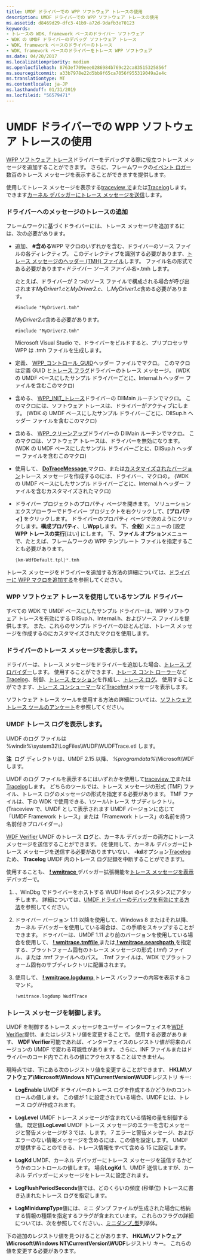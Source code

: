 ```yaml
---
title: UMDF ドライバーでの WPP ソフトウェア トレースの使用
description: UMDF ドライバーでの WPP ソフトウェア トレースの使用
ms.assetid: d8469d29-dfc3-41b9-a72d-9dafb3e70123
keywords:
- トレースの WDK、framework ベースのドライバー ソフトウェア
- WDK の UMDF ドライバーのデバッグ ソフトウェア トレース
- WDK、framework ベースのドライバーのトレース
- WDK、framework ベースのドライバーをトレース WPP ソフトウェア
ms.date: 04/20/2017
ms.localizationpriority: medium
ms.openlocfilehash: 8763ef709eee0286984b769c22ca83515325856f
ms.sourcegitcommit: a33b7978e22d5bb9f65ca7056f955319049a2e4c
ms.translationtype: MT
ms.contentlocale: ja-JP
ms.lasthandoff: 01/31/2019
ms.locfileid: "56579471"
---
```

# <a name="using-wpp-software-tracing-in-umdf-drivers"></a>UMDF ドライバーでの WPP ソフトウェア トレースの使用


[WPP ソフトウェア トレース](https://msdn.microsoft.com/library/windows/hardware/ff556204)ドライバーをデバッグする際に役立つトレース メッセージを追加することができます。 さらに、フレームワークの[イベント ロガー](using-the-framework-s-event-logger.md)数百のトレース メッセージを表示することができますを提供します。

使用してトレース メッセージを表示する[traceview で](https://msdn.microsoft.com/library/windows/hardware/ff553872)または[Tracelog](https://msdn.microsoft.com/library/windows/hardware/ff552994)します。 できます[カーネル デバッガーにトレース メッセージを送信](https://msdn.microsoft.com/library/windows/hardware/ff546837)します。

### <a name="adding-tracing-messages-to-your-driver"></a>ドライバーへのメッセージのトレースの追加

フレームワークに基づくドライバーには、トレース メッセージを追加するには、次の必要があります。

-   追加、 **\#含める**WPP マクロのいずれかを含む、ドライバーのソース ファイルの各ディレクティブ。 このディレクティブを識別する必要があります、[トレース メッセージのヘッダー (TMH) ファイル](https://msdn.microsoft.com/library/windows/hardware/ff553926)します。 ファイル名の形式である必要があります&lt;*ドライバー ソース ファイル名*&gt;.tmh します。

    たとえば、ドライバーが 2 つのソース ファイルで構成される場合が呼び出されます*MyDriver1.c*と*MyDriver2.c*、し*MyDriver1.c*含める必要があります。

    `#include "MyDriver1.tmh"`

    *MyDriver2.c*含める必要があります。

    `#include "MyDriver2.tmh"`

    Microsoft Visual Studio で、ドライバーをビルドすると、プリプロセッサ WPP は .tmh ファイルを生成します。

-   定義、 [WPP\_コントロール\_GUID](https://msdn.microsoft.com/library/windows/hardware/ff556186)ヘッダー ファイルでマクロ。 このマクロは定義 GUID と[トレース フラグ](https://msdn.microsoft.com/library/windows/hardware/ff553904)ドライバーのトレース メッセージ。 (WDK の UMDF ベースにしたサンプル ドライバーごとに、Internal.h ヘッダー ファイルを含むこのマクロ)

-   含める、 [WPP\_INIT\_トレース](https://msdn.microsoft.com/library/windows/hardware/ff556191)ドライバーの DllMain ルーチンでマクロ。 このマクロには、ソフトウェア トレースは、ドライバーがアクティブにします。 (WDK の UMDF ベースにしたサンプル ドライバーごとに、DllSup.h ヘッダー ファイルを含むこのマクロ)

-   含める、 [WPP\_クリーンアップ](https://msdn.microsoft.com/library/windows/hardware/ff556179)ドライバーの DllMain ルーチンでマクロ。 このマクロは、ソフトウェア トレースは、ドライバーを無効になります。 (WDK の UMDF ベースにしたサンプル ドライバーごとに、DllSup.h ヘッダー ファイルを含むこのマクロ)

-   使用して、 [ **DoTraceMessage** ](https://msdn.microsoft.com/library/windows/hardware/ff544918)マクロ、または[カスタマイズされたバージョン](https://msdn.microsoft.com/library/windows/hardware/ff542492)トレース メッセージを作成するのには、ドライバー、マクロの。 (WDK の UMDF ベースにしたサンプル ドライバーごとに、Internal.h ヘッダー ファイルを含むカスタマイズされたマクロ)

-   ドライバー プロジェクトのプロパティ ページを開きます。 ソリューション エクスプローラーでドライバー プロジェクトを右クリックして、**[プロパティ]** をクリックします。 ドライバーのプロパティ ページで次のようにクリックします。**構成プロパティ**、し**Wpp**します。 下、**全般**] メニューの [設定**WPP トレースの実行**[はい] にします。 下、**ファイル オプション**メニューで、たとえば、フレームワークの WPP テンプレート ファイルを指定することも必要があります。

    ```cpp
    {km-WdfDefault.tpl}*.tmh
    ```

トレース メッセージをドライバーを追加する方法の詳細については、[ドライバーに WPP マクロを追加する](https://msdn.microsoft.com/library/windows/hardware/ff541243)を参照してください。

### <a name="sample-drivers-that-use-wpp-software-tracing"></a>WPP ソフトウェア トレースを使用しているサンプル ドライバー

すべての WDK で UMDF ベースにしたサンプル ドライバーは、WPP ソフトウェア トレースを有効にする DllSup.h、Internal.h、およびソース ファイルを提供します。 また、これらのサンプル ドライバーのほとんどは、トレース メッセージを作成するのにカスタマイズされたマクロを使用します。

### <a name="viewing-your-drivers-trace-messages"></a>ドライバーのトレース メッセージを表示します。

ドライバーは、トレース メッセージをドライバーを追加した場合、[トレース プロバイダー](https://msdn.microsoft.com/library/windows/hardware/ff553944)します。 使用することができます、[トレース コント ローラー](https://msdn.microsoft.com/library/windows/hardware/ff553901)など[Tracelog](https://msdn.microsoft.com/library/windows/hardware/ff552994)、制御、[トレース セッション](https://msdn.microsoft.com/library/windows/hardware/ff553950)を作成し、[トレース ログ](https://msdn.microsoft.com/library/windows/hardware/ff553911)。 使用することができます、[トレース コンシューマー](https://msdn.microsoft.com/library/windows/hardware/ff553900)など[Tracefmt](https://msdn.microsoft.com/library/windows/hardware/ff552974)メッセージを表示します。

ソフトウェア トレース ツールを使用する方法の詳細については、[ソフトウェア トレース ツールのアンケート](https://msdn.microsoft.com/library/windows/hardware/ff552869)を参照してください。

### <a name="viewing-the-umdf-trace-log"></a>UMDF トレース ログを表示します。

UMDF のログ ファイルは %windir%\\system32\\LogFiles\\WUDF\\WUDFTrace.etl します。

**注**  ログ ディレクトリは、UMDF 2.15 以降、 *%programdata%*\\Microsoft\\WDF します。

 

UMDF のログ ファイルを表示するにはいずれかを使用して[traceview で](https://msdn.microsoft.com/library/windows/hardware/ff553872)または[Tracelog](https://msdn.microsoft.com/library/windows/hardware/ff552994)します。 どちらのツールでは、トレース メッセージの形式 (TMF) ファイル、トレース ログのメッセージの形式を指定する必要があります。 TMF ファイルは、下の WDK で使用できる、\\ツール\\トレース サブディレクトリ。 (Traceview で、UMDF として表示されます UMDF バージョンに応じて「UMDF Framework トレース」または「Framework トレース」の名前を持つ名前付きプロバイダー。)

[WDF Verifier](https://msdn.microsoft.com/library/windows/hardware/ff556129) UMDF のトレース ログと、カーネル デバッガーの両方にトレース メッセージを送信することができます。 (を使用して、カーネル デバッガーにトレース メッセージを送信する必要がありますいない、 **-kd**オプション[Tracelog](https://msdn.microsoft.com/library/windows/hardware/ff552994)ため、 **Tracelog** UMDF 内のトレース ログ記録を中断することができます)。

使用することも、 [ **! wmitrace** ](https://msdn.microsoft.com/library/windows/hardware/ff561362)デバッガー拡張機能を[トレース メッセージを表示](https://msdn.microsoft.com/library/windows/hardware/ff546837)デバッガーで。

1.  、WinDbg でドライバーをホストする WUDFHost のインスタンスにアタッチします。 詳細については、[UMDF ドライバーのデバッグを有効にする方法](enabling-a-debugger.md)を参照してください。
2.  ドライバー バージョン 1.11 以降を使用して、Windows 8 またはそれ以降、カーネル デバッガーを使用している場合は、この手順をスキップすることができます。 ドライバーは、UMDF 1.11 より前のバージョンを使用している場合を使用して、 [ **! wmitrace.tmffile** ](https://msdn.microsoft.com/library/windows/hardware/ff566173)または[ **! wmitrace.searchpath** ](https://msdn.microsoft.com/library/windows/hardware/ff566163)を指定する、プラットフォーム固有のトレース メッセージの形式 (.tmf) ファイル、または .tmf ファイルへのパス。 .Tmf ファイルは、WDK でプラットフォーム固有のサブディレクトリに配置されます。

3.  使用して、 [ **! wmitrace.logdump** ](https://msdn.microsoft.com/library/windows/hardware/ff566159)トレース バッファーの内容を表示するコマンド。

    ```cpp
    !wmitrace.logdump WudfTrace
    ```

### <a name="controlling-trace-messages"></a>トレース メッセージを制御します。

UMDF を制御するトレース メッセージをユーザー インターフェイスを[WDF Verifier](https://msdn.microsoft.com/library/windows/hardware/ff556129)提供、またはレジストリ値を変更することで。 使用する必要があります、 **WDF Verifier**可能であれば、インターフェイスのレジストリ値が将来のバージョンの UMDF で変わる可能性があります。 さらに、INF ファイルまたはドライバーのコード内でこれらの値にアクセスすることはできません。

現時点では、下にある次のレジストリ値を変更することができます、 **HKLM\\ソフトウェア\\Microsoft\\Windows NT\\CurrentVersion\\WUDF**レジストリ キー:

-   **LogEnable** UMDF ドライバーのトレース ログを作成するかどうかのコントロールの値します。 この値が 1 に設定されている場合、UMDF には、トレース ログが作成されます。

-   **LogLevel** UMDF トレース メッセージが含まれている情報の量を制御する値。 既定値**LogLevel** UMDF トレース メッセージのエラーを含むメッセージと警告メッセージが 3 では、します。 7 エラーと警告メッセージ、およびエラーのない情報メッセージを含めるには、この値を設定します。 UMDF が提供することのできる、トレース情報をすべて含める 15 に設定します。

-   **LogKd** UMDF、カーネル デバッガーにトレース メッセージを送信するかどうかのコントロールの値します。 場合**LogKd** 1、UMDF 送信しますが、カーネル デバッガーにメッセージをトレースに設定されます。

-   **LogFlushPeriodSeconds**値では、どのくらいの頻度 (秒単位) トレースに書き込まれたトレース ログを指定します。

-   **LogMinidumpType**値には、ミニ ダンプ ファイルが生成された場合に格納する情報の種類を指定するフラグが含まれています。 これらのフラグの詳細については、次を参照してください。、[ミニダンプ\_型](https://go.microsoft.com/fwlink/p/?linkid=160310)列挙体。

下の追加のレジストリ値を見つけることがあります、 **HKLM\\ソフトウェア\\Microsoft\\Windows NT\\CurrentVersion\\WUDF**レジストリ キー。 これらの値を変更する必要があります。

 

 





